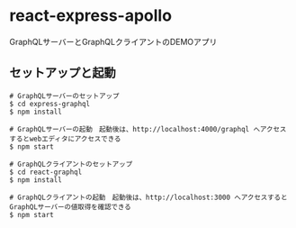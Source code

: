 # react-express-apollo
GraphQLサーバーとGraphQLクライアントのDEMOアプリ

## セットアップと起動

```
# GraphQLサーバーのセットアップ
$ cd express-graphql
$ npm install

# GraphQLサーバーの起動　起動後は、http://localhost:4000/graphql へアクセスするとwebエディタにアクセスできる
$ npm start
```

```
# GraphQLクライアントのセットアップ
$ cd react-graphql
$ npm install

# GraphQLクライアントの起動　起動後は、http://localhost:3000 へアクセスするとGraphQLサーバーの値取得を確認できる
$ npm start
```
